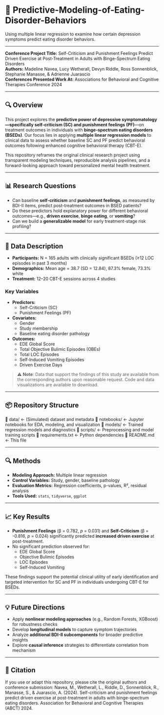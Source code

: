 # 🧠 Predictive-Modeling-of-Eating-Disorder-Behaviors
Using multiple linear regression to examine how certain depression symptoms predict eating disorder behaviors.

---

**Conference Project Title:** Self-Criticism and Punishment Feelings Predict Driven Exercise at Post-Treatment in Adults with Binge-Spectrum Eating Disorders  
**Authors:** Madeline Navea, Lucy Wetherall, Devyn Riddle, Ross Sonnenblick, Stephanie Manasse, & Adrienne Juarascio  
**Conferences Presented Work At:** Associations for Behavioral and Cognitive Therapies Conference 2024

---

## 🔍 Overview

This project explores the **predictive power of depressive symptomatology—specifically self-criticism (SC) and punishment feelings (PF)**—on treatment outcomes in individuals with **binge-spectrum eating disorders (BSEDs)**. Our focus lies in applying **multiple linear regression models** to clinical data to assess whether baseline SC and PF predict behavioral outcomes following enhanced cognitive behavioral therapy (CBT-E).

This repository reframes the original clinical research project using transparent modeling techniques, reproducible analysis pipelines, and a forward-looking approach toward personalized mental health treatment.

---

## 📊 Research Questions

- Can baseline **self-criticism** and **punishment feelings**, as measured by BDI-II items, predict post-treatment outcomes in BSED patients?
- Do these predictors hold explanatory power for different behavioral outcomes—e.g., **driven exercise**, **binge eating**, or **vomiting**?
- Can we build a **generalizable model** for early treatment-stage risk profiling?

---

## 🧠 Data Description

- **Participants:** N = 165 adults with clinically significant BSEDs (≥12 LOC episodes in past 3 months)
- **Demographics:** Mean age = 38.7 (SD = 12.84), 87.3% female, 73.3% white
- **Treatment:** 12–20 CBT-E sessions across 4 studies

### Key Variables

- **Predictors:**
  - Self-Criticism (SC)
  - Punishment Feelings (PF)
- **Covariates:**
  - Gender
  - Study membership
  - Baseline eating disorder pathology
- **Outcomes:**
  - EDE Global Score
  - Total Objective Bulimic Episodes (OBEs)
  - Total LOC Episodes
  - Self-Induced Vomiting Episodes
  - Driven Exercise Days

> ⚠️ **Note**: Data that support the findings of this study are available from the corresponding authors upon reasonable request. Code and data visualizations are available to download.

---

## 📦 Repository Structure
📁 data/ <- (Simulated) dataset and metadata
📁 notebooks/ <- Jupyter notebooks for EDA, modeling, and visualization
📁 models/ <- Trained regression models and diagnostics
📁 scripts/ <- Preprocessing and model training scripts
📄 requirements.txt <- Python dependencies
📄 README.md <- This file

---

## 🔍 Methods

- **Modeling Approach:** Multiple linear regression
- **Control Variables:** Study, gender, baseline pathology
- **Evaluation Metrics:** Regression coefficients, p-values, R², residual analysis
- **Tools Used:** `stats`, `tidyverse`, `ggplot`

---

## 📈 Key Results

- **Punishment Feelings** (β = 0.782, *p* = 0.031) and **Self-Criticism** (β = -0.816, *p* = 0.024) significantly predicted **increased driven exercise** at post-treatment.
- No significant prediction observed for:
  - EDE Global Score
  - Objective Bulimic Episodes
  - LOC Episodes
  - Self-Induced Vomiting

These findings support the potential clinical utility of early identification and targeted intervention for SC and PF in individuals undergoing CBT-E for BSEDs.

---

## 💡 Future Directions

- Apply **nonlinear modeling approaches** (e.g., Random Forests, XGBoost) for robustness checks
- Develop **longitudinal models** to capture symptom trajectories
- Analyze **additional BDI-II subcomponents** for broader predictive insights
- Explore **causal inference** strategies to differentiate correlation from mechanism

---

## 📜 Citation

If you use or adapt this repository, please cite the original authors and conference submission:
Navea, M., Wetherall, L., Riddle, D., Sonnenblick, R., Manasse, S., & Juarascio, A. (2024). Self-criticism and punishment feelings predict driven exercise at post-treatment in adults with binge-spectrum eating disorders. Association for Behavioral and Cognitive Therapies (ABCT) 2024.
